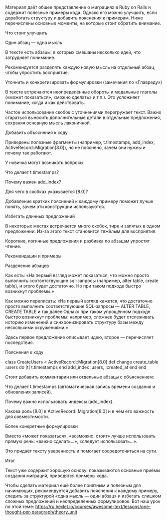 Материал даёт общее представление о миграциях в Ruby on Rails и содержит полезные примеры кода. Однако его можно улучшить, если доработать структуру и добавить пояснения к примерам. Ниже перечислены основные моменты, на которые стоит обратить внимание.

Что стоит улучшить

Один абзац — одна мысль

В тексте есть абзацы, в которых смешаны несколько идей, что затрудняет понимание.

Рекомендуется разделять каждую новую мысль на отдельный абзац, чтобы упростить восприятие.

Уточнить и конкретизировать формулировки (замечания по «Главреду»)

В тексте встречаются неопределённые обороты и модальные глаголы («может показаться», «можно сделать» и т.п.). Это усложняет понимание, когда и как действовать.

Частое использование скобок с уточнениями перегружает текст. Важно стараться выносить дополнительные детали в отдельные предложения, сохраняя основную мысль лаконичной.

Добавить объяснения к коду

Приведены полезные фрагменты (например, t.timestamps, add_index, ActiveRecord::Migration[8.0]), но не пояснено, зачем они нужны и почему так работают.

У новичка могут возникать вопросы:

Что делает t.timestamps?

Почему важен add_index?

Для чего в скобках указывается [8.0]?

Добавление кратких пояснений к каждому примеру поможет лучше понять, зачем эти конструкции используются.

Избегать длинных предложений

В некоторых местах встречается много скобок, тире и запятых в одном предложении. Из-за этого текст становится тяжёлым для восприятия.

Короткие, логичные предложения и разбивка по абзацам упростят чтение.

Рекомендации и примеры

Разделение абзацев

Как есть: «На первый взгляд может показаться, что можно просто выполнить соответствующие sql-запросы (например, alter table, create table), и этого будет достаточно. Но при таком подходе быстро возникнут проблемы.»

Как можно переписать: «На первый взгляд кажется, что достаточно просто выполнить соответствующие SQL-запросы — ALTER TABLE, CREATE TABLE и так далее.Однако при таком упрощённом подходе быстро возникнут проблемы: например, сложнее будет отслеживать историю изменений и синхронизировать структуру базы между несколькими окружениями.»

Здесь первое предложение описывает идею, второе — перечисляет последствия.

Пояснения к коду

 class CreateUsers < ActiveRecord::Migration[8.0]
  def change
    create_table :users do |t|
      t.timestamps
    end
    add_index :users, :created_at
  end
end

Стоит добавить комментарии или отдельные абзацы с объяснением:

Что делает t.timestamps (автоматическая запись времени создания и обновления записей).

Почему важно использовать индексы (add_index).

Какова роль [8.0] в ActiveRecord::Migration[8.0] и в чём его важность для совместимости.

Более конкретные формулировки

Вместо «может показаться», «возможно, стоит» лучше использовать прямую речь: «важно сделать…», «следует использовать…».

Это придаёт тексту уверенность и помогает сосредоточиться на сути.

Итог

Текст уже содержит хорошую основу: показываются основные приёмы создания миграций, приводятся примеры кода.

Чтобы сделать материал ещё более понятным и полезным для начинающих, рекомендуется добавить пояснения к каждому примеру, следить за структурой «одна мысль — один абзац» и избегать слишком сложных предложений и неопределённых формулировок. Вот наш урок по этой теме: https://ru.hexlet.io/courses/awesome-text/lessons/one-thought-per-paragraph/theory_unit